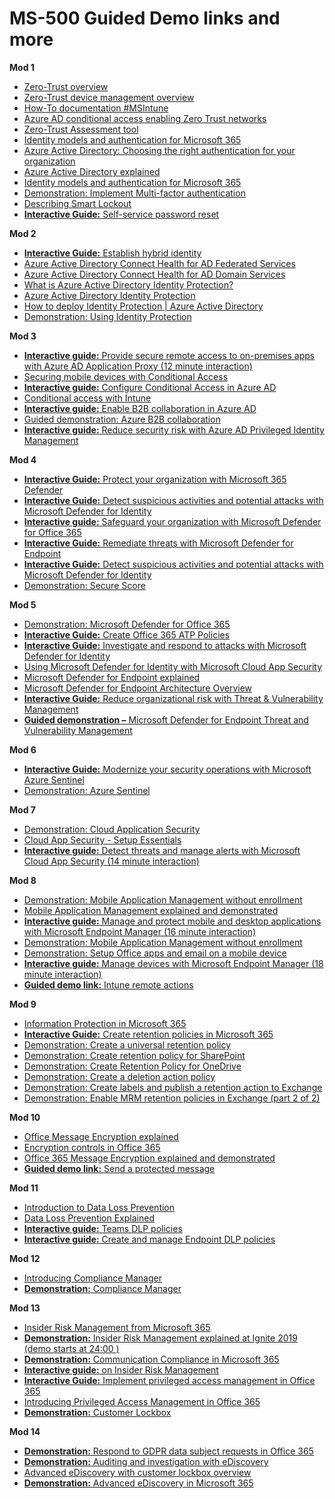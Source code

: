 # MS-500 Guided Demo links and more

**Mod 1**

* [Zero-Trust overview](aka.ms/zero-trust)
* [Zero-Trust device management overview](aka.ms/zero-trust-device)
* [How-To documentation #MSIntune](aka.ms/device-security-docs)
* [Azure AD conditional access enabling Zero Trust networks](https://youtu.be/XruceejcCKQ?list=PLXtHYVsvn_b8dbRbnL19GUPcBH1UQ7c4x)
* [Zero-Trust Assessment tool](https://info.microsoft.com/ww-landing-Zero-Trust-Assessment.html)
* [Identity models and authentication for Microsoft 365](https://www.microsoft.com/en-us/videoplayer/embed/RE2Pjwu)
* [Azure Active Directory: Choosing the right authentication for your organization](https://youtu.be/oPeKXefxEgg)
* [Azure Active Directory explained](https://youtu.be/6MSrkUDOqsE)
* [Identity models and authentication for Microsoft 365](https://www.microsoft.com/en-us/videoplayer/embed/RE2Pjwu)
* [Demonstration: Implement Multi-factor authentication](https://youtu.be/SN-J7L1na34)
* [Describing Smart Lockout](https://youtu.be/aeuFaG8ZJnY)
* [**Interactive Guide:** Self-service password reset](https://aka.ms/AA6xlpx)
 
**Mod 2**

* [**Interactive Guide:** Establish hybrid identity](https://www.microsoft.com/videoplayer/embed/RE44DnV)
* [Azure Active Directory Connect Health for AD Federated Services](https://youtu.be/-V0qIrNNKtU)
* [Azure Active Directory Connect Health for AD Domain Services](https://youtu.be/8btc5qHq9Ms)
* [What is Azure Active Directory Identity Protection?](https://youtu.be/1REQYdZ6364)
* [Azure Active Directory Identity Protection](https://youtu.be/zI3jn_G0_Ns)
* [How to deploy Identity Protection | Azure Active Directory](https://www.youtube.com/watch?v=zEsbbik-BTE)
* [Demonstration: Using Identity Protection](https://youtu.be/zvCMpkOwRPs)


**Mod 3**

* [**Interactive guide:** Provide secure remote access to on-premises apps with Azure AD Application Proxy (12 minute interaction)](https://aka.ms/AADandAppProxy_InteractiveGuide)
* [Securing mobile devices with Conditional Access](https://youtu.be/VDzvO6gszgk)
* [**Interactive guide:** Configure Conditional Access in Azure AD](https://www.microsoft.com/videoplayer/embed/RE44laI)
* [Conditional access with Intune](https://aka.ms/AA6xdu0) 
* [**Interactive guide:** Enable B2B collaboration in Azure AD](aka.ms/AADandB2B_InteractiveGuide)
* [Guided demonstration: Azure B2B collaboration](https://aka.ms/AA6y80m)
* [**Interactive guide:** Reduce security risk with Azure AD Privileged Identity Management](https://www.microsoft.com/videoplayer/embed/RE44vAQ)

**Mod 4**

* [**Interactive Guide:** Protect your organization with Microsoft 365 Defender](https://aka.ms/M365Defender-InteractiveGuide)
* [**Interactive Guide:** Detect suspicious activities and potential attacks with Microsoft Defender for Identity](https://aka.ms/MSDefenderforIdentity-IG)
* [**Interactive guide:** Safeguard your organization with Microsoft Defender for Office 365](https://aka.ms/MSDO-IG)
* [**Interactive Guide:** Remediate threats with Microsoft Defender for Endpoint](https://aka.ms/MSDE-IG) 
* [**Interactive Guide:** Detect suspicious activities and potential attacks with Microsoft Defender for Identity](https://aka.ms/MSDefenderforIdentity-IG)
* [Demonstration: Secure Score](https://youtu.be/jzfpDJ9Kg-A)

**Mod 5**

* [Demonstration: Microsoft Defender for Office 365](https://youtu.be/idqTS6-_2t8)
* [**Interactive Guide:** Create Office 365 ATP Policies](https://www.microsoft.com/videoplayer/embed/RE44izH) 
* [**Interactive Guide:** Investigate and respond to attacks with Microsoft Defender for Identity](https://aka.ms/MSDI.IG)
* [Using Microsoft Defender for Identity with Microsoft Cloud App Security](https://docs.microsoft.com/en-us/defender-for-identity/mcas-integration)
* [Microsoft Defender for Endpoint explained](https://www.microsoft.com/en-us/videoplayer/embed/RE4wDob)
* [Microsoft Defender for Endpoint Architecture Overview](https://www.microsoft.com/en-us/videoplayer/embed/RE4vnC4?rel=0)
* [**Interactive Guide:** Reduce organizational risk with Threat & Vulnerability Management](https://aka.ms/MSDE_TVM_IG) 
* [**Guided demonstration –** Microsoft Defender for Endpoint Threat and Vulnerability Management](https://aka.ms/MDATP_TVM_InteractiveGuide)

**Mod 6**

* [**Interactive Guide:** Modernize your security operations with Microsoft Azure Sentinel](https://aka.ms/AzureSentinel_SOC_InteractiveGuide)
* [Demonstration: Azure Sentinel](https://youtu.be/oiWInLYvnUk)

**Mod 7**

* [Demonstration: Cloud Application Security](https://youtu.be/ff4AR3GIR00)
* [Cloud App Security - Setup Essentials](https://youtu.be/RxW0bpXJd9A)
* [**Interactive guide:** Detect threats and manage alerts with Microsoft Cloud App Security (14 minute interaction)](https://aka.ms/ThreatsandAlertswithMCAS_InteractiveGuide)

**Mod 8**

* [Demonstration: Mobile Application Management without enrollment](https://youtu.be/c_1kVBXtoA0)
* [Mobile Application Management explained and demonstrated](https://youtu.be/y2ILNKwsaI0)
* [**Interactive guide:** Manage and protect mobile and desktop applications with Microsoft Endpoint Manager (16 minute interaction)](https://aka.ms/ManageProtectApps_InteractiveGuide)
* [Demonstration: Mobile Application Management without enrollment](https://youtu.be/c_1kVBXtoA0)
* [Demonstration: Setup Office apps and email on a mobile device](https://youtu.be/zm4pJLmX0j0)
* [**Interactive guide:** Manage devices with Microsoft Endpoint Manager (18 minute interaction)](https://aka.ms/ManageDevices_InteractiveGuide)
* [**Guided demo link:** Intune remote actions](https://aka.ms/AA6wt8u)

**Mod 9**

* [Information Protection in Microsoft 365](https://youtu.be/UI0p9xqMNfI?list=PLXtHYVsvn_b8dbRbnL19GUPcBH1UQ7c4x)
* [**Interactive Guide:** Create retention policies in Microsoft 365](https://www.microsoft.com/videoplayer/embed/RE44izI)
* [Demonstration: Create a universal retention policy](https://youtu.be/g_vXQRr0eEk)
* [Demonstration: Create retention policy for SharePoint](https://youtu.be/basH02hOKgI)
* [Demonstration: Create Retention Policy for OneDrive](https://youtu.be/-W4HwDj-qqM)
* [Demonstration: Create a deletion action policy](https://youtu.be/dBjg_ZKlv-c)
* [Demonstration: Create labels and publish a retention action to Exchange](https://youtu.be/b0q0jj1k0Cw)
* [Demonstration: Enable MRM retention policies in Exchange (part 2 of 2)](https://youtu.be/EQRjaiPPXvA)

**Mod 10**

* [Office Message Encryption explained](https://youtu.be/CQR0cG_iEUc?list=PLXtHYVsvn_b8dbRbnL19GUPcBH1UQ7c4x) 
* [Encryption controls in Office 365](https://youtu.be/KmfxCd5ublI) 
* [Office 365 Message Encryption explained and demonstrated](https://youtu.be/CQR0cG_iEUc)
* [**Guided demo link:** Send a protected message](https://aka.ms/AA6z9wb)

**Mod 11**

* [Introduction to Data Loss Prevention](https://youtu.be/8vVKQF9sf8E)
* [Data Loss Prevention Explained](https://youtu.be/v99ct-FW9TU)
* [**Interactive guide:** Teams DLP policies](https://aka.ms/teamsdlpinteractiveguide) 
* [**Interactive guide:**  Create and manage Endpoint DLP policies](https://aka.ms/endpointdlpinteractiveguide/) 

**Mod 12**
* [Introducing Compliance Manager](https://youtu.be/eSF39Oq8Xgs)
* [**Demonstration:** Compliance Manager](https://youtu.be/r1vs8NdSXKQ)

**Mod 13**

* [Insider Risk Management from Microsoft 365](https://youtu.be/LknpWWJloTE)
* [**Demonstration:** Insider Risk Management explained at Ignite 2019 (demo starts at 24:00 )](https://myignite.techcommunity.microsoft.com/sessions/81270?source=schedule)
* [**Demonstration:** Communication Compliance in Microsoft 365](https://www.youtube.com/watch?v=z33ji7a7Zho&feature=youtu.be)
* [**Interactive guide:** on Insider Risk Management](https://aka.ms/insiderriskguide)
* [**Interactive Guide:** Implement privileged access management in Office 365](https://www.microsoft.com/videoplayer/embed/RE44lbp)
* [Introducing Privileged Access Management in Office 365](https://youtu.be/Mya2vkW_IcU)
* [**Demonstration:** Customer Lockbox](https://youtu.be/rpznIuTGrSA)

**Mod 14**

* [**Demonstration:** Respond to GDPR data subject requests in Office 365](https://youtu.be/K4wUALmSsOw)
* [**Demonstration:** Auditing and investigation with eDiscovery](https://youtu.be/IyUpP8L_xQM)
* [Advanced eDiscovery with customer lockbox overview](https://youtu.be/ss41uDIwuO0)
* [**Demonstration:** Advanced eDiscovery in Microsoft 365](https://youtu.be/-25S-Vz7u1Q)

